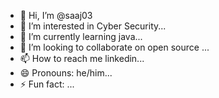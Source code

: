 - 👋 Hi, I’m @saaj03
- 👀 I’m interested in Cyber Security...
- 🌱 I’m currently learning  java...
- 💞️ I’m looking to collaborate on open source ...
- 📫 How to reach me  linkedin...
- 😄 Pronouns: he/him...
- ⚡ Fun fact: ...

<!---
saaj03/saaj03 is a ✨ special ✨ repository because its `README.md` (this file) appears on your GitHub profile.
You can click the Preview link to take a look at your changes.
--->
